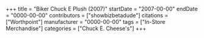 +++
title = "Biker Chuck E Plush (2007)"
startDate = "2007-00-00"
endDate = "0000-00-00"
contributors = ["showbizbetadude"]
citations = ["Worthpoint"]
manufacturer = "0000-00-00"
tags = ["In-Store Merchandise"]
categories = ["Chuck E. Cheese's"]
+++
